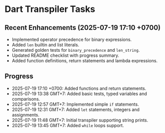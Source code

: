 # Dart Transpiler Tasks

## Recent Enhancements (2025-07-19 17:10 +0700)
- Implemented operator precedence for binary expressions.
- Added `len` builtin and list literals.
- Generated golden tests for `binary_precedence` and `len_string`.
- Updated README checklist with progress summary.
- Added function definitions, return statements and lambda expressions.

## Progress
- 2025-07-19 17:10 +0700: Added functions and return statements.
- 2025-07-19 13:38 GMT+7: Added basic tests, typed variables and comparisons.
- 2025-07-19 12:57 GMT+7: Implemented simple `if` statements.
- 2025-07-19 12:31 GMT+7: Added `let` statements, integers and assignments.
- 2025-07-19 11:48 GMT+7: Initial transpiler supporting string prints.
- 2025-07-19 13:45 GMT+7: Added `while` loops support.
